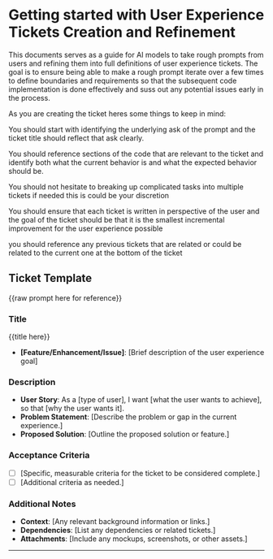 # Getting started with User Experience Tickets Creation and Refinement

This documents serves as a guide for AI models to take rough prompts from users and refining them into full definitions of user experience tickets. The goal is to ensure being able to make a rough prompt iterate over a few times to define boundaries and requirements so that the subsequent code implementation is done effectively and suss out any potential issues early in the process.

As you are creating the ticket heres some things to keep in mind:

You should start with identifying the underlying ask of the prompt and the ticket title should reflect that ask clearly.

You should reference sections of the code that are relevant to the ticket and identify both what the current behavior is and what the expected behavior should be.

You should not hesitate to breaking up complicated tasks into multiple tickets if needed this is could be your discretion

You should ensure that each ticket is written in perspective of the user and the goal of the ticket should be that it is the smallest incremental improvement for the user experience possible

you should reference any previous tickets that are related or could be related to the current one at the bottom of the ticket

## Ticket Template

{{raw prompt here for reference}}

### Title

{{title here}}

- **[Feature/Enhancement/Issue]**: [Brief description of the user experience goal]

### Description

- **User Story**: As a [type of user], I want [what the user wants to achieve], so that [why the user wants it].
- **Problem Statement**: [Describe the problem or gap in the current experience.]
- **Proposed Solution**: [Outline the proposed solution or feature.]

### Acceptance Criteria

- [ ] [Specific, measurable criteria for the ticket to be considered complete.]
- [ ] [Additional criteria as needed.]

### Additional Notes

- **Context**: [Any relevant background information or links.]
- **Dependencies**: [List any dependencies or related tickets.]
- **Attachments**: [Include any mockups, screenshots, or other assets.]

---
